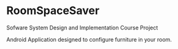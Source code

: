# RoomSpaceSaver
Sofware System Design and Implementation Course Project

Android Application designed to configure furniture in your room.
